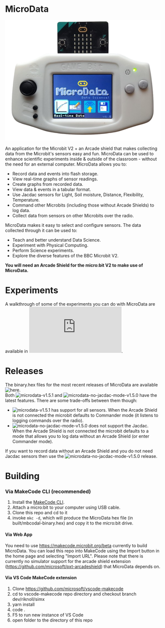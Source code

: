 # MicroData

![home_screen](https://github.com/KierPalin/MicroData/blob/main/resources/MicroData_1_5.png?raw=true)

An application for the Microbit V2 + an Arcade shield that makes collecting data from the Microbit's sensors easy and fun. MicroData can be used to enhance scientific experiments inside & outside of the classroom - without the need for an external computer. MicroData allows you to:
* Record data and events into flash storage.
* View real-time graphs of sensor readings.
* Create graphs from recorded data.
* View data & events in a tabular format.
* Use Jacdac sensors for Light, Soil moisture, Distance, Flexibility, Temperature.
* Command other Microbits (including those without Arcade Shields) to log data.
* Collect data from sensors on other Microbits over the radio.

MicroData makes it easy to select and configure sensors. The data collected through it can be used to:
* Teach and better understand Data Science.
* Experiment with Physical Computing.
* Perform Science experiments.
* Explore the diverse features of the BBC Microbit V2.

**You will need an Arcade Shield for the micro:bit V2 to make use of MicroData.**


# Experiments

A walkthrough of some of the experiments you can do with MicroData are available in ![EXPERIMENTS.MD](https://github.com/KierPalin/MicroData/blob/main/EXPERIMENTS.MD).


# Releases

The binary.hex files for the most recent releases of MicroData are available ![here](https://github.com/KierPalin/MicroData/releases).<br>
Both ![microdata-v1.5.1](https://github.com/KierPalin/MicroData/releases/tag/v1.5.1) and ![microdata-no-jacdac-mode-v1.5.0](https://github.com/KierPalin/MicroData/releases/tag/v1.5.0) have the latest features. There are some trade-offs between them though:
* ![microdata-v1.5.1](https://github.com/KierPalin/MicroData/releases/tag/v1.5.1) has support for all sensors. When the Arcade Shield is not connected the microbit defaults to Commander mode (it listens to logging commands over the radio).
* ![microdata-no-jacdac-mode-v1.5.0](https://github.com/KierPalin/MicroData/releases/tag/v1.5.0) does not support the Jacdac. When the Arcade Shield is not connected the microbit defaults to a mode that allows you to log data without an Arcade Shield (or enter Commander mode).<br>

If you want to record data without an Arcade Shield and you do not need Jacdac sensors then use the ![microdata-no-jacdac-mode-v1.5.0](https://github.com/KierPalin/MicroData/releases/tag/v1.5.0) release.

# Building

### Via MakeCode CLI (recommended)

1. Install the [MakeCode CLI](https://microsoft.github.io/pxt-mkc/).
2. Attach a micro:bit to your computer using USB cable.
3. Clone this repo and cd to it
4. invoke `mkc -d`, which will produce the MicroData hex file (in built/mbcodal-binary.hex) and copy it to the micro:bit drive.

#### Via Web App

You need to use https://makecode.microbit.org/beta currently to build MicroData. You can load this repo into MakeCode using the Import button in the home page and selecting "Import URL". Please note that there is currently no simulator support for the arcade shield extension (https://github.com/microsoft/pxt-arcadeshield) that MicroData depends on.

#### Via VS Code MakeCode extension

1.	Clone https://github.com/microsoft/vscode-makecode
2.	cd to vscode-makecode repo directory and checkout branch dev/riknoll/simx
3.	yarn install
4.	code .
5.	F5 to run new instance of VS Code
6.	open folder to the directory of this repo

